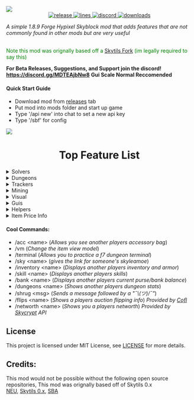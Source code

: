 <img src='https://user-images.githubusercontent.com/78495381/210632546-691f468d-f4e7-4b82-b1ff-8ea37591d957.png' href='' onclick=''/>

<div align="center">
    <!-- release -->
    <a href="https://github.com/MrFast-js/SkyblockFeatures/releases/latest" target="_blank">
        <img src="https://img.shields.io/github/v/release/MrFast-js/SkyblockFeatures?color=informational&include_prereleases&label=release&logo=github&logoColor=white" alt="release">
    </a>
    <!-- lines -->
    <a href="https://github.com/MrFast-js/SkyblockFeatures/graphs/code-frequency" target="_blank">
        <img src="https://img.shields.io/tokei/lines/github/MrFast-js/SkyblockFeatures?label=lines&color=informational&logo=GitHub" alt="lines">
    </a>
    <!-- discord -->
    <a href="https://discord.gg/UVXCPDAmJK" target="_blank">
        <img src="https://img.shields.io/discord/1004750886985277583?label=discord&color=informational&logo=Discord&logoColor=FFFFFF" alt="discord">
    </a>
    <!-- downloads -->
    <a href="https://github.com/MrFast-js/SkyblockFeatures/releases" target="_blank">
        <img src="https://img.shields.io/github/downloads/MrFast-js/SkyblockFeatures/total?label=downloads&color=informational&logo=GitHub" alt="downloads">
    </a>
</div>

*A simple 1.8.9 Forge Hypixel Skyblock mod that adds features that are not commonly found in other mods but are very useful*

<br><span style='color:green'>Note this mod was orignally based off a [Skytils Fork](https://github.com/Skytils/SkytilsMod/tree/0.x) (im legally required to say this)</span>


**For Beta Releases, Suggestions, and Support join the discord! https://discord.gg/MDTEAjbNw8**
**Gui Scale Normal Reccomended**

#### Quick Start Guide
- Download mod from [releases](https://github.com/MrFast-js/SkyblockFeatures/releases/latest) tab
- Put mod into mods folder and start up game
- Type '/api new' into chat to set a new api key
- Type '/sbf' for config

<img src='https://i.imgur.com/VIdpwua.jpg'/>
<h1 align="center">Top Feature List</h1>

<details>
    <summary>Solvers</summary>
    <h3>Solvers</h3>
    <ul>
        <li>Glacial Cave Treasure Finder</li>
        <li>Highlight Correct Livid</li>
        <li>Crystal Hollows Treasure Chest Solver</li>
        <li>3 Weirdo Solver</li>
        <li>Blaze Solver</li>
        <li>Teleport Pad Solver</li>
        <li>Chronomotron & Ultrasequencer Solver</li>
    </ul>
</details>
<details>
    <summary>Dungeons</summary>
    <h3>Dungeons</h3>
    <ul>
        <li>Dungeon Blocks</li>
        <li>Crypt Display</li>
        <li>Score Estimate</li>
        <li>Highlight Dungeon Bats</li>
        <li>Better Dungeon Nametags</li>
        <li>Dungeon Teammate Glowing</li>
        <li>Dungeon Map with Player Heads And Names</li>
        <li>Dungeon Chest Profitx</li>
        <li>Highlight Doors</li>
    </ul>
</details>

<details>
    <summary>Trackers</summary>
    <h3>Trackers</h3>
    <ul>
        <li>Automaton Loot/Profit Tracker</li>
        <li>Gemstone Profit Tracker</li>
        <li>Endernode Tracker</li>
        <li>Glacial Cave Treasure Tracker</li>
        <li>Commissions Tracker</li>
        <li>Powder Mining Tracker</li>
        <li>Ghost Loot Tracker</li>
    </ul>
</details>

<details>
    <summary>Mining</summary>
    <h3>Mining</h3>
    <ul>
        <li>Commissions Tracker</li>
        <li>Crystal Hollows Map (Maps out explored caves)</li>
    </ul>
</details>

<details>
    <summary>Visual</summary>
    <h3>Visual</h3>
    <ul>
        <li>Small Items</li>
        <li>1.7 Animations</li>
        <li>Glowing Players!</li>
        <li>Glowing Items based on rarity</li>
        <li>Glowing Zealots</li>
        <li>Fancy Damage Numbers</li>
        <li>Ad Blocker (Hides people advertising in chat)</li>
    </ul>
</details>

<details>
    <summary>Guis</summary>
    <h3>Guis</h3>
    <ul>
        <li>Minion Profit Overlay (Coins Per Hour, Cooldown,Last collected, etc.)</li>
        <li>Helpful Auction Guis (for flipping, selling, and buying)</li>
        <li>Highlight Auction Flips</li>
        <li>Better Party finder</li>
        <li>Custom Config Gui</li>
        <li>Show Extra Profile Info (Shows networth, skill avg and discord when looking at someones profile)</li>
    </ul>
</details>

<details>
    <summary>Helpers</summary>
    <h3>Helpers</h3>
    <ul>
        <li>Bin Flipper (like TFM/COFL)</li>
        <li>Show Gift Compass Waypoints</li>
        <li>Fairy Soul Helper</li>
        <li>Fishing Helper</li>
        <li>Diana Mythological Helper</li>
        <li>Endernode Highlighter</li>
        <li>Highlight Zealots Spawn Locations</li></li>
        <li>1.12 Crop Hitbox</li>
        <li>Highlight Auction Flips</li>
        <li>Ad Blocker (Hides people advertising in chat)</li>
        <li>Highlight Glowing Mushrooms</li>
        <li>And Much More!</li>
    </ul>
</details>

<details>
    <summary>Item Price Info</summary>
    <h3>Item Price Info</h3>
    <ul>
        <li>Lowest BIN Price</li>
        <li>Average BIN Price</li>
        <li>Estimated Item Price</li>
        <li>Item Price Paid</li>
        <li>BIN Flip Profit (When in AH)</li>
    </ul>
</details>

#### Cool Commands:
- /acc \<name\> (*Allows you see another players accessory bag*)
- /vm (*Change the item view model*)
- /terminal (*Allows you to practice a f7 dungeon terminal*)
- /sky \<name\> (*gives the link for someone's skyleamoe*)
- /inventory \<name\> (*Displays another players inventory and armor*)
- /skill \<name\> (*Displays another players skills*)
- /bank \<name\> (*Displays another players current purse/bank balance*)
- /dungeons \<name\> (*Shows another players dungeon stats*)
- /shrug \<msg\> (*Sends a message followed by a "¯\\_(ツ)_/¯"*)
- /flips \<name\> (*Shows a players auction flipping info*) *Provided by [Cofl](https://sky.coflnet.com/)*
- /networth \<name\> (*Shows you a players networth*) *Provided by [Skycrypt](https://sky.shiiyu.moe/) API*

## License

This project is licensed under MIT License, see [LICENSE](LICENSE) for more details.

## Credits:
This mod would not be possible without the following open source repositories, This mod was orignally based off of Skytils 0.x<br>
[NEU](https://github.com/NotEnoughUpdates/NotEnoughUpdates), [Skytils 0.x](https://github.com/Skytils/SkytilsMod/tree/0.x), [SBA](https://github.com/BiscuitDevelopment/SkyblockAddons)
